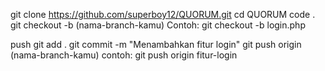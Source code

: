 git clone https://github.com/superboy12/QUORUM.git
cd QUORUM
code .
git checkout -b (nama-branch-kamu)
Contoh: git checkout -b login.php

push
git add .
git commit -m "Menambahkan fitur login"
git push origin (nama-branch-kamu) contoh: git push origin fitur-login

